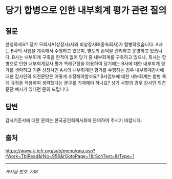 # 당기 합병으로 인한 내부회계 평가 관련 질의

## 질문
안녕하세요?
당기 모회사A(상장사)사와 비상장사B(종속회사)가 합병하였습니다.
A사는 B사의 사업을 계속해서 수행하고 있으며, 별도의 손익을 관리하고 운영하고 있습니다.
B사는 내부회계 구축을 한적이 없어 당기 중 내부회계를 구축하고 있으나,
회사는 합병으로 인한 내부회계감사 평가 특례규정을 이용하여 당기에는 B사에 대한 내부회계 평가를 생락하고
기존 상장사인 A사의 내부회계만 평가를 수행하는 경우
내부회계감사에 대한 감사인의 의견문단은 어떻게 수정해야할까요?
B사업부에 대한 내부회계는 합병 특례 규정을 적용하여 생략했다는 문구를 기재해야 하나요?
상기 사항의 경우 감사인 의견문단 예시가 있다면 문의 드립니다.

## 답변
감사기준서에 대한 문의는 한국공인회계사회에 문의하여 주시기 바랍니다.

## 출처
https://www.k-icfr.org/sub/menu/qna.asp?rWork=TblRead&rNo=956&rGotoPage=1&rSchText=&rType=1

---
*게시글 번호: 738*
